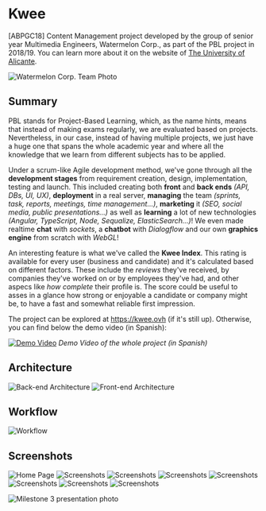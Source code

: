# Kwee
[ABPGC18] Content Management project developed by the group of senior year Multimedia Engineers, Watermelon Corp., as part of the PBL project in 2018/19. You can learn more about it on the website of [The University of Alicante](https://eps.ua.es/es/ingenieria-multimedia/gestioncontenidos/proyectos1819/kwee.html).

![Watermelon Corp. Team Photo](https://i.imgur.com/MC05nVs.jpg)

## Summary

PBL stands for Project-Based Learning, which, as the name hints, means that instead of making exams regularly, we are evaluated based on projects. Nevertheless, in our case, instead of having multiple projects, we just have a huge one that spans the whole academic year and where all the knowledge that we learn from different subjects has to be applied.

Under a scrum-like Agile development method, we've gone through all the **development stages** from requirement creation, design, implementation, testing and launch. This included creating both **front** and **back ends** *(API, DBs, UI, UX)*, **deployment** in a real server, **managing** the team *(sprints, task, reports, meetings, time management...)*, **marketing** it *(SEO, social media, public presentations...)* as well as **learning** a lot of new technologies *(Angular, TypeScript, Node, Sequalize, ElasticSearch...)*! We even made realtime **chat** with *sockets*, a **chatbot** with *Dialogflow* and our own **graphics engine** from scratch with *WebGL*!

An interesting feature is what we've called the **Kwee Index**. This rating is available for every user (business and candidate) and it's calculated based on different factors. These include the *reviews* they've received, by companies they've worked on or by employees they've had, and other aspecs like *how complete* their profile is. The score could be useful to asses in a glance how strong or enjoyable a candidate or company might be, to have a fast and somewhat reliable first impression.

The project can be explored at https://kwee.ovh (if it's still up). Otherwise, you can find below the demo video (in Spanish):

[![Demo Video](https://i.imgur.com/mSzf9Sw.png)](https://www.youtube.com/watch?v=984p5dA-CgM)
*Demo Video of the whole project (in Spanish)*

## Architecture
![Back-end Architecture](https://i.imgur.com/B2R5l7U.png)
![Front-end Architecture](https://i.imgur.com/HlMINu5.png)

## Workflow
![Workflow](https://i.imgur.com/7lRK6kg.png)

## Screenshots
![Home Page](https://j.gifs.com/2xopqM.gif)
![Screenshots](https://i.imgur.com/RHynA42.png)
![Screenshots](https://i.imgur.com/RY45DnL.png)
![Screenshots](https://i.imgur.com/BS788az.png)
![Screenshots](https://i.imgur.com/DPaHAyD.png)
![Screenshots](https://i.imgur.com/J5lDWsH.png)
![Screenshots](https://i.imgur.com/8G50Rmr.png)
![Screenshots](https://i.imgur.com/ZOl9HIg.png)

![Milestone 3 presentation photo](https://i.imgur.com/O461Ewq.png)
